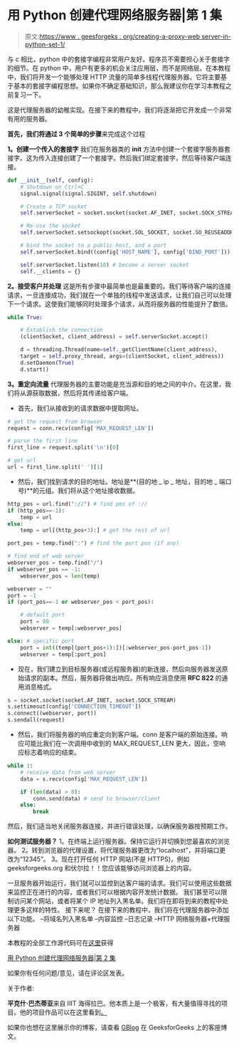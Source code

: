 # 用 Python 创建代理网络服务器|第 1 集

> 原文:[https://www . geesforgeks . org/creating-a-proxy-web server-in-python-set-1/](https://www.geeksforgeeks.org/creating-a-proxy-webserver-in-python-set-1/)

与 c 相比，python 中的套接字编程非常用户友好。程序员不需要担心关于套接字的细节。在 python 中，用户有更多的机会关注应用层，而不是网络层。在本教程中，我们将开发一个能够处理 HTTP 流量的简单多线程代理服务器。它将主要基于基本的套接字编程思想。如果你不确定基础知识，那么我建议你在学习本教程之前复习一下。

这是代理服务器的幼稚实现。在接下来的教程中，我们将逐渐把它开发成一个非常有用的服务器。

**首先，我们将通过 3 个简单的步骤**来完成这个过程

**1。创建一个传入的套接字**
我们在服务器类的 __init__ 方法中创建一个套接字服务器套接字。这为传入连接创建了一个套接字。然后我们绑定套接字，然后等待客户端连接。

```py
def __init__(self, config):
    # Shutdown on Ctrl+C
    signal.signal(signal.SIGINT, self.shutdown) 

    # Create a TCP socket
    self.serverSocket = socket.socket(socket.AF_INET, socket.SOCK_STREAM)

    # Re-use the socket
    self.serverSocket.setsockopt(socket.SOL_SOCKET, socket.SO_REUSEADDR, 1)

    # bind the socket to a public host, and a port   
    self.serverSocket.bind((config['HOST_NAME'], config['BIND_PORT']))

    self.serverSocket.listen(10) # become a server socket
    self.__clients = {}

```

**2。接受客户并处理**
这是所有步骤中最简单也是最重要的。我们等待客户端的连接请求，一旦连接成功，我们就在一个单独的线程中发送请求，让我们自己可以处理下一个请求。这使我们能够同时处理多个请求，从而将服务器的性能提升了数倍。

```py
while True:

    # Establish the connection
    (clientSocket, client_address) = self.serverSocket.accept() 

    d = threading.Thread(name=self._getClientName(client_address), 
    target = self.proxy_thread, args=(clientSocket, client_address))
    d.setDaemon(True)
    d.start()

```

**3。重定向流量**
代理服务器的主要功能是充当源和目的地之间的中介。在这里，我们将从源获取数据，然后将其传递给客户端。

*   首先，我们从接收到的请求数据中提取网址。

```py
# get the request from browser
request = conn.recv(config['MAX_REQUEST_LEN']) 

# parse the first line
first_line = request.split('\n')[0]

# get url
url = first_line.split(' ')[1]
```

*   然后，我们找到请求的目的地址。地址是**(目的地 _ ip _ 地址，目的地 _ 端口号)**的元组。我们将从这个地址接收数据。

```py
http_pos = url.find("://") # find pos of ://
if (http_pos==-1):
    temp = url
else:
    temp = url[(http_pos+3):] # get the rest of url

port_pos = temp.find(":") # find the port pos (if any)

# find end of web server
webserver_pos = temp.find("/")
if webserver_pos == -1:
    webserver_pos = len(temp)

webserver = ""
port = -1
if (port_pos==-1 or webserver_pos < port_pos): 

    # default port 
    port = 80 
    webserver = temp[:webserver_pos] 

else: # specific port 
    port = int((temp[(port_pos+1):])[:webserver_pos-port_pos-1])
    webserver = temp[:port_pos] 

```

*   现在，我们建立到目标服务器(或远程服务器)的新连接，然后向服务器发送原始请求的副本。然后，服务器将做出响应。所有响应消息使用 **RFC 822** 的通用消息格式。

```py
s = socket.socket(socket.AF_INET, socket.SOCK_STREAM) 
s.settimeout(config['CONNECTION_TIMEOUT'])
s.connect((webserver, port))
s.sendall(request)

```

*   然后，我们将服务器的响应重定向到客户端。conn 是客户端的原始连接。响应可能比我们在一次调用中收到的 MAX_REQUEST_LEN 更大，因此，空响应标志着响应的结束。

```py
while 1:
    # receive data from web server
    data = s.recv(config['MAX_REQUEST_LEN'])

    if (len(data) > 0):
        conn.send(data) # send to browser/client
    else:
        break

```

然后，我们适当地关闭服务器连接，并进行错误处理，以确保服务器按预期工作。

**如何测试服务器？**
1。在终端上运行服务器。保持它运行并切换到您最喜欢的浏览器。
2。转到浏览器的代理设置，将代理服务器更改为“localhost”，并将端口更改为“12345”。
3。现在打开任何 HTTP 网站(不是 HTTPS)，例如 geeksforgeeks.org 和伏尔拉！！您应该能够访问浏览器上的内容。

一旦服务器开始运行，我们就可以监控到达客户端的请求。我们可以使用这些数据来监控正在进行的内容，或者我们可以根据内容开发统计数据。
我们甚至可以限制访问某个网站，或者将某个 IP 地址列入黑名单。我们将在即将到来的教程中处理更多这样的特性。
接下来呢？
在接下来的教程中，我们将在代理服务器中添加以下功能。
–将域名列入黑名单
–内容监控
–日志记录
–HTTP 网络服务器+代理服务器

本教程的全部工作源代码可在[这里](https://drive.google.com/file/d/0Bw6qkH-Uvw8Zbnl4RU5xcjNEOHc/view)获得

[用 Python 创建代理网络服务器|第 2 集](https://www.geeksforgeeks.org/kruskals-algorithm-using-stl-in-c/)

如果你有任何问题/意见，请在评论区发表。

关于作者:

**平克什·巴杰蒂亚**来自 IIIT 海得拉巴。他本质上是一个极客，有大量值得寻找的项目。他的项目作品可以在这里看到[。](https://github.com/pinkeshbadjatiya/)

如果你也想在这里展示你的博客，请查看 [GBlog](http://geeksquiz.com/gblog/) 在 GeeksforGeeks 上的客座博文。